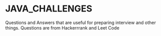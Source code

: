 # JAVA_CHALLENGES
Questions and Answers that are useful for preparing interview and other things. Questions are from Hackerrrank and Leet Code

